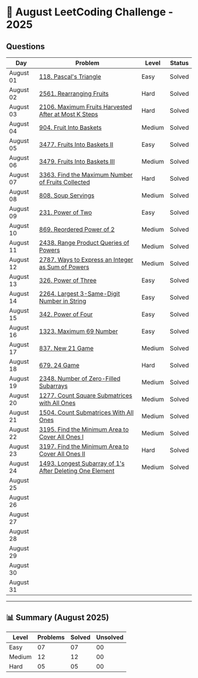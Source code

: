 # 📅 August LeetCoding Challenge - 2025

## Questions

| Day | Problem | Level | Status |
| --- | ------- | ----- | ------ |
| August 01 | [118. Pascal's Triangle](https://leetcode.com/problems/pascals-triangle/) | Easy | Solved |
| August 02 | [2561. Rearranging Fruits](https://leetcode.com/problems/rearranging-fruits/) | Hard | Solved |
| August 03 | [2106. Maximum Fruits Harvested After at Most K Steps](https://leetcode.com/problems/maximum-fruits-harvested-after-at-most-k-steps/) | Hard | Solved |
| August 04 | [904. Fruit Into Baskets](https://leetcode.com/problems/fruit-into-baskets/) | Medium | Solved |
| August 05 | [3477. Fruits Into Baskets II](https://leetcode.com/problems/fruits-into-baskets-ii/) | Easy | Solved |
| August 06 | [3479. Fruits Into Baskets III](https://leetcode.com/problems/fruits-into-baskets-iii/) | Medium | Solved |
| August 07 | [3363. Find the Maximum Number of Fruits Collected](https://leetcode.com/problems/find-the-maximum-number-of-fruits-collected/) | Hard | Solved |
| August 08 | [808. Soup Servings](https://leetcode.com/problems/soup-servings/) | Medium | Solved |
| August 09 | [231. Power of Two](https://leetcode.com/problems/power-of-two/) | Easy | Solved |
| August 10 | [869. Reordered Power of 2](https://leetcode.com/problems/reordered-power-of-2/) | Medium | Solved |
| August 11 | [2438. Range Product Queries of Powers](https://leetcode.com/problems/range-product-queries-of-powers/) | Medium | Solved |
| August 12 | [2787. Ways to Express an Integer as Sum of Powers](https://leetcode.com/problems/ways-to-express-an-integer-as-sum-of-powers/) | Medium | Solved |
| August 13 | [326. Power of Three](https://leetcode.com/problems/power-of-three/) | Easy | Solved |
| August 14 | [2264. Largest 3-Same-Digit Number in String](https://leetcode.com/problems/largest-3-same-digit-number-in-string/) | Easy | Solved |
| August 15 | [342. Power of Four](https://leetcode.com/problems/power-of-four/) | Easy | Solved |
| August 16 | [1323. Maximum 69 Number](https://leetcode.com/problems/maximum-69-number/) | Easy | Solved |
| August 17 | [837. New 21 Game](https://leetcode.com/problems/new-21-game/) | Medium | Solved |
| August 18 | [679. 24 Game](https://leetcode.com/problems/24-game/) | Hard | Solved |
| August 19 | [2348. Number of Zero-Filled Subarrays](https://leetcode.com/problems/number-of-zero-filled-subarrays/) | Medium | Solved |
| August 20 | [1277. Count Square Submatrices with All Ones](https://leetcode.com/problems/count-square-submatrices-with-all-ones/) | Medium | Solved |
| August 21 | [1504. Count Submatrices With All Ones](https://leetcode.com/problems/count-submatrices-with-all-ones/) | Medium | Solved |
| August 22 | [3195. Find the Minimum Area to Cover All Ones I](https://leetcode.com/problems/find-the-minimum-area-to-cover-all-ones-i/) | Medium | Solved |
| August 23 | [3197. Find the Minimum Area to Cover All Ones II](https://leetcode.com/problems/find-the-minimum-area-to-cover-all-ones-ii/) | Hard | Solved |
| August 24 | [1493. Longest Subarray of 1's After Deleting One Element](https://leetcode.com/problems/longest-subarray-of-1s-after-deleting-one-element/) | Medium | Solved |
| August 25 | []() |  |  |
| August 26 | []() |  |  |
| August 27 | []() |  |  |
| August 28 | []() |  |  |
| August 29 | []() |  |  |
| August 30 | []() |  |  |
| August 31 | []() |  |  |

---

## 📊 Summary (August 2025)

| Level  | Problems | Solved | Unsolved |
| ------ | -------- | ------ | -------- |
| Easy   | 07 | 07 | 00 |
| Medium | 12 | 12 | 00 |
| Hard   | 05 | 05 | 00 |

